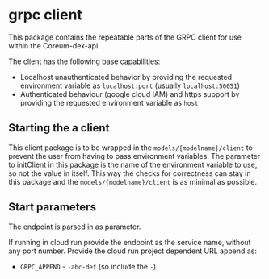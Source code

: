 # grpc client

This package contains the repeatable parts of the GRPC client for use within the Coreum-dex-api.

The client has the following base capabilities:

* Localhost unauthenticated behavior by providing the requested environment variable as `localhost:port` (usually `localhost:50051`)
* Authenticated behaviour (google cloud IAM) and https support by providing the requested environment variable as `host`

## Starting the a client

This client package is to be wrapped in the `models/{modelname}/client` to prevent the user from having to pass environment variables. The parameter to initClient in this package is the name of the environment variable to use, so not the value in itself. This way the checks for correctness can stay in this package and the `models/{modelname}/client` is as minimal as possible.

## Start parameters

The endpoint is parsed in as parameter.

If running in cloud run provide the endpoint as the service name, without any port number.
Provide the cloud run project dependent URL append as:

- `GRPC_APPEND` - `-abc-def` (so include the `-`)
